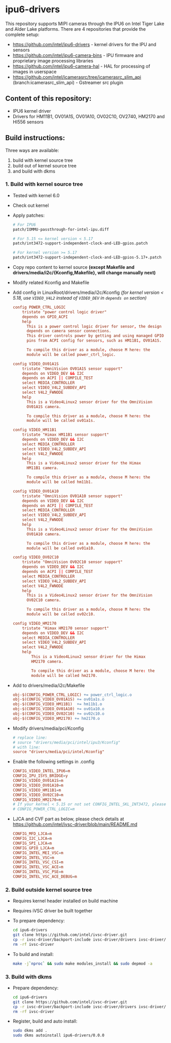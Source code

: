 # ipu6-drivers

This repository supports MIPI cameras through the IPU6 on Intel Tiger Lake and
Alder Lake platforms. There are 4 repositories that provide the complete setup:

- https://github.com/intel/ipu6-drivers - kernel drivers for the IPU and sensors
- https://github.com/intel/ipu6-camera-bins - IPU firmware and proprietary image processing libraries
- https://github.com/intel/ipu6-camera-hal - HAL for processing of images in userspace
- https://github.com/intel/icamerasrc/tree/icamerasrc_slim_api (branch:icamerasrc_slim_api) - Gstreamer src plugin


## Content of this repository:
- IPU6 kernel driver
- Drivers for HM11B1, OV01A1S, OV01A10, OV02C10, OV2740, HM2170 and HI556 sensors

## Build instructions:
Three ways are available:
1. build with kernel source tree
2. build out of kernel source tree
3. and build with dkms

### 1. Build with kernel source tree
- Tested with kernel 6.0
- Check out kernel
- Apply patches:
	```sh
	# For IPU6
	patch/IOMMU-passthrough-for-intel-ipu.diff

	# For 5.15 <= kernel version < 5.17
	patch/int3472-support-independent-clock-and-LED-gpios.patch

	# For kernel version >= 5.17
	patch/int3472-support-independent-clock-and-LED-gpios-5.17+.patch
	```
- Copy repo content to kernel source **(except Makefile and drivers/media/i2c/{Kconfig,Makefile}, will change manually next)**
- Modify related Kconfig and Makefile
- Add config in LinuxRoot/drivers/media/i2c/Kconfig *(for kernel version < 5.18, use `VIDEO_V4L2` instead of `VIDEO_DEV` in `depends on` section)*
	```conf
	config POWER_CTRL_LOGIC
		tristate "power control logic driver"
		depends on GPIO_ACPI
		help
		  This is a power control logic driver for sensor, the design
		  depends on camera sensor connections.
		  This driver controls power by getting and using managed GPIO
		  pins from ACPI config for sensors, such as HM11B1, OV01A1S.

		  To compile this driver as a module, choose M here: the
		  module will be called power_ctrl_logic.

	config VIDEO_OV01A1S
		tristate "OmniVision OV01A1S sensor support"
		depends on VIDEO_DEV && I2C
		depends on ACPI || COMPILE_TEST
		select MEDIA_CONTROLLER
		select VIDEO_V4L2_SUBDEV_API
		select V4L2_FWNODE
		help
		  This is a Video4Linux2 sensor driver for the OmniVision
		  OV01A1S camera.

		  To compile this driver as a module, choose M here: the
		  module will be called ov01a1s.

	config VIDEO_HM11B1
		tristate "Himax HM11B1 sensor support"
		depends on VIDEO_DEV && I2C
		select MEDIA_CONTROLLER
		select VIDEO_V4L2_SUBDEV_API
		select V4L2_FWNODE
		help
		  This is a Video4Linux2 sensor driver for the Himax
		  HM11B1 camera.

		  To compile this driver as a module, choose M here: the
		  module will be called hm11b1.

	config VIDEO_OV01A10
		tristate "OmniVision OV01A10 sensor support"
		depends on VIDEO_DEV && I2C
		depends on ACPI || COMPILE_TEST
		select MEDIA_CONTROLLER
		select VIDEO_V4L2_SUBDEV_API
		select V4L2_FWNODE
		help
		  This is a Video4Linux2 sensor driver for the OmniVision
		  OV01A10 camera.

		  To compile this driver as a module, choose M here: the
		  module will be called ov01a10.

	config VIDEO_OV02C10
		tristate "OmniVision OV02C10 sensor support"
		depends on VIDEO_DEV && I2C
		depends on ACPI || COMPILE_TEST
		select MEDIA_CONTROLLER
		select VIDEO_V4L2_SUBDEV_API
		select V4L2_FWNODE
		help
		  This is a Video4Linux2 sensor driver for the OmniVision
		  OV02C10 camera.

		  To compile this driver as a module, choose M here: the
		  module will be called ov02c10.

	config VIDEO_HM2170
		tristate "Himax HM2170 sensor support"
		depends on VIDEO_DEV && I2C
		select MEDIA_CONTROLLER
		select VIDEO_V4L2_SUBDEV_API
		select V4L2_FWNODE
		help
			This is a Video4Linux2 sensor driver for the Himax
			HM2170 camera.

			To compile this driver as a module, choose M here: the
			module will be called hm2170.

	```

- Add to drivers/media/i2c/Makefile
	```makefile
	obj-$(CONFIG_POWER_CTRL_LOGIC) += power_ctrl_logic.o
	obj-$(CONFIG_VIDEO_OV01A1S) += ov01a1s.o
	obj-$(CONFIG_VIDEO_HM11B1)  += hm11b1.o
	obj-$(CONFIG_VIDEO_OV01A10) += ov01a10.o
	obj-$(CONFIG_VIDEO_OV02C10) += ov02c10.o
	obj-$(CONFIG_VIDEO_HM2170) += hm2170.o
	```

- Modify drivers/media/pci/Kconfig
	```conf
	# replace line:
	# source "drivers/media/pci/intel/ipu3/Kconfig"
	# with line:
	source "drivers/media/pci/intel/Kconfig"
	```

- Enable the following settings in .config
	```conf
	CONFIG_VIDEO_INTEL_IPU6=m
	CONFIG_IPU_ISYS_BRIDGE=y
	CONFIG_VIDEO_OV01A1S=m
	CONFIG_VIDEO_OV01A10=m
	CONFIG_VIDEO_HM11B1=m
	CONFIG_VIDEO_OV02C10=m
	CONFIG_VIDEO_HM2170=m
	# If your kernel < 5.15 or not set CONFIG_INTEL_SKL_INT3472, please add the line below:
	# CONFIG_POWER_CTRL_LOGIC=m
	```
- LJCA and CVF part as below, please check details at https://github.com/intel/ivsc-driver/blob/main/README.md
	```conf
	CONFIG_MFD_LJCA=m
	CONFIG_I2C_LJCA=m
	CONFIG_SPI_LJCA=m
	CONFIG_GPIO_LJCA=m
	CONFIG_INTEL_MEI_VSC=m
	CONFIG_INTEL_VSC=m
	CONFIG_INTEL_VSC_CSI=m
	CONFIG_INTEL_VSC_ACE=m
	CONFIG_INTEL_VSC_PSE=m
	CONFIG_INTEL_VSC_ACE_DEBUG=m
	```
### 2. Build outside kernel source tree
- Requires kernel header installed on build machine
- Requires iVSC driver be built together
- To prepare dependency:
	```sh
	cd ipu6-drivers
	git clone https://github.com/intel/ivsc-driver.git
	cp -r ivsc-driver/backport-include ivsc-driver/drivers ivsc-driver/include .
	rm -rf ivsc-driver
	```

- To build and install:
	```sh
	make -j`nproc` && sudo make modules_install && sudo depmod -a
	```

### 3. Build with dkms
- Prepare dependency:
	```sh
	cd ipu6-drivers
	git clone https://github.com/intel/ivsc-driver.git
	cp -r ivsc-driver/backport-include ivsc-driver/drivers ivsc-driver/include ivsc-driver/dkms.conf .
	rm -rf ivsc-driver
	```

- Register, build and auto install:
	```sh
	sudo dkms add .
	sudo dkms autoinstall ipu6-drivers/0.0.0
	```
